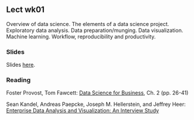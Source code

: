 
## Lect wk01

Overview of data science. The elements of a data science project. Exploratory data analysis.
Data preparation/munging. Data visualization. Machine learning. Workflow, reproducibility and productivity.


### Slides

Slides [here](https://docs.google.com/presentation/d/1CQ-tigerIwBrkGa-bGNi2VL9oKmnczXnR6MPmGruhiE/edit#slide=id.gd62effe74_1_84).


### Reading

Foster Provost, Tom Fawcett: [Data Science for Business](http://www.amazon.com/Data-Science-Business-data-analytic-thinking/dp/1449361323), Ch. 2 (pp. 26-41)

Sean Kandel, Andreas Paepcke, Joseph M. Hellerstein, and Jeffrey Heer: [Enterprise Data Analysis and Visualization: An Interview Study](http://db.cs.berkeley.edu/papers/vast12-interview.pdf)





